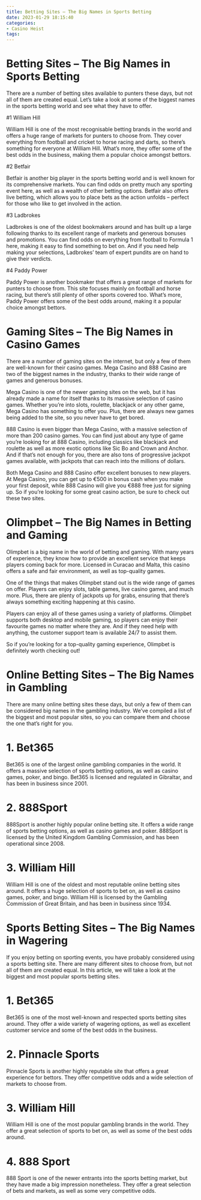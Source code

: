 ```yaml
---
title: Betting Sites – The Big Names in Sports Betting
date: 2023-01-29 18:15:40
categories:
- Casino Heist
tags:
---
```



#  Betting Sites – The Big Names in Sports Betting

There are a number of betting sites available to punters these days, but not all of them are created equal. Let’s take a look at some of the biggest names in the sports betting world and see what they have to offer.

#1 William Hill

William Hill is one of the most recognisable betting brands in the world and offers a huge range of markets for punters to choose from. They cover everything from football and cricket to horse racing and darts, so there’s something for everyone at William Hill. What’s more, they offer some of the best odds in the business, making them a popular choice amongst bettors.

#2 Betfair

Betfair is another big player in the sports betting world and is well known for its comprehensive markets. You can find odds on pretty much any sporting event here, as well as a wealth of other betting options. Betfair also offers live betting, which allows you to place bets as the action unfolds – perfect for those who like to get involved in the action.

#3 Ladbrokes

Ladbrokes is one of the oldest bookmakers around and has built up a large following thanks to its excellent range of markets and generous bonuses and promotions. You can find odds on everything from football to Formula 1 here, making it easy to find something to bet on. And if you need help making your selections, Ladbrokes’ team of expert pundits are on hand to give their verdicts.

#4 Paddy Power

Paddy Power is another bookmaker that offers a great range of markets for punters to choose from. This site focuses mainly on football and horse racing, but there’s still plenty of other sports covered too. What’s more, Paddy Power offers some of the best odds around, making it a popular choice amongst bettors.

#  Gaming Sites – The Big Names in Casino Games

There are a number of gaming sites on the internet, but only a few of them are well-known for their casino games. Mega Casino and 888 Casino are two of the biggest names in the industry, thanks to their wide range of games and generous bonuses.

Mega Casino is one of the newer gaming sites on the web, but it has already made a name for itself thanks to its massive selection of casino games. Whether you’re into slots, roulette, blackjack or any other game, Mega Casino has something to offer you. Plus, there are always new games being added to the site, so you never have to get bored.

888 Casino is even bigger than Mega Casino, with a massive selection of more than 200 casino games. You can find just about any type of game you’re looking for at 888 Casino, including classics like blackjack and roulette as well as more exotic options like Sic Bo and Crown and Anchor. And if that’s not enough for you, there are also tons of progressive jackpot games available, with jackpots that can reach into the millions of dollars.

Both Mega Casino and 888 Casino offer excellent bonuses to new players. At Mega Casino, you can get up to €500 in bonus cash when you make your first deposit, while 888 Casino will give you €888 free just for signing up. So if you’re looking for some great casino action, be sure to check out these two sites.

#  Olimpbet – The Big Names in Betting and Gaming

Olimpbet is a big name in the world of betting and gaming. With many years of experience, they know how to provide an excellent service that keeps players coming back for more. Licensed in Curacao and Malta, this casino offers a safe and fair environment, as well as top-quality games.

One of the things that makes Olimpbet stand out is the wide range of games on offer. Players can enjoy slots, table games, live casino games, and much more. Plus, there are plenty of jackpots up for grabs, ensuring that there’s always something exciting happening at this casino.

Players can enjoy all of these games using a variety of platforms. Olimpbet supports both desktop and mobile gaming, so players can enjoy their favourite games no matter where they are. And if they need help with anything, the customer support team is available 24/7 to assist them.

So if you’re looking for a top-quality gaming experience, Olimpbet is definitely worth checking out!

#  Online Betting Sites – The Big Names in Gambling

There are many online betting sites these days, but only a few of them can be considered big names in the gambling industry. We’ve compiled a list of the biggest and most popular sites, so you can compare them and choose the one that’s right for you.

# 1. Bet365

Bet365 is one of the largest online gambling companies in the world. It offers a massive selection of sports betting options, as well as casino games, poker, and bingo. Bet365 is licensed and regulated in Gibraltar, and has been in business since 2001.

# 2. 888Sport

888Sport is another highly popular online betting site. It offers a wide range of sports betting options, as well as casino games and poker. 888Sport is licensed by the United Kingdom Gambling Commission, and has been operational since 2008.

# 3. William Hill

William Hill is one of the oldest and most reputable online betting sites around. It offers a huge selection of sports to bet on, as well as casino games, poker, and bingo. William Hill is licensed by the Gambling Commission of Great Britain, and has been in business since 1934.

#  Sports Betting Sites – The Big Names in Wagering

If you enjoy betting on sporting events, you have probably considered using a sports betting site. There are many different sites to choose from, but not all of them are created equal. In this article, we will take a look at the biggest and most popular sports betting sites.

# 1. Bet365

Bet365 is one of the most well-known and respected sports betting sites around. They offer a wide variety of wagering options, as well as excellent customer service and some of the best odds in the business.

# 2. Pinnacle Sports

Pinnacle Sports is another highly reputable site that offers a great experience for bettors. They offer competitive odds and a wide selection of markets to choose from.

# 3. William Hill

William Hill is one of the most popular gambling brands in the world. They offer a great selection of sports to bet on, as well as some of the best odds around.

# 4. 888 Sport

888 Sport is one of the newer entrants into the sports betting market, but they have made a big impression nonetheless. They offer a great selection of bets and markets, as well as some very competitive odds.